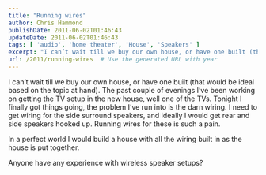 ```yaml
---
title: "Running wires"
author: Chris Hammond
publishDate: 2011-06-02T01:46:43
updateDate: 2011-06-02T01:46:43
tags: [ 'audio', 'home theater', 'House', 'Speakers' ]
excerpt: "I can’t wait till we buy our own house, or have one built (that would be ideal based on the topic at hand). The past couple of evenings I’ve been working on getting the TV setup in the new house, well one of the TVs. Tonight I finally got things going, the problem I’ve run into is the darn wiring. I need to get wiring for the side surround speakers, and ideally I would get rear and side speakers hooked up. Running wires for these is such a pain.  In a perfect world I would build a house with all the wiring built in as the house is put together.  Anyone have any experience with wireless speaker setups?"
url: /2011/running-wires  # Use the generated URL with year
---
```

<p>I can’t wait till we buy our own house, or have one built (that would be ideal based on the topic at hand). The past couple of evenings I’ve been working on getting the TV setup in the new house, well one of the TVs. Tonight I finally got things going, the problem I’ve run into is the darn wiring. I need to get wiring for the side surround speakers, and ideally I would get rear and side speakers hooked up. Running wires for these is such a pain.</p>  <p>In a perfect world I would build a house with all the wiring built in as the house is put together.</p>  <p>Anyone have any experience with wireless speaker setups?</p>
